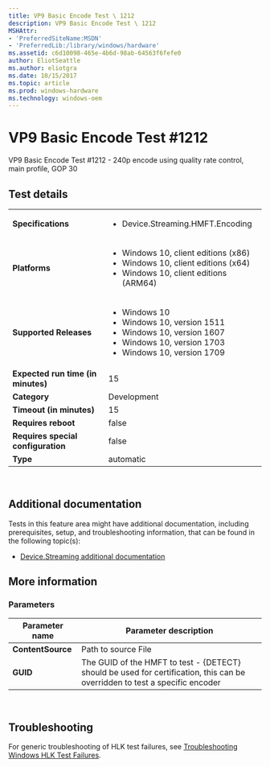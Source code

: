 ```yaml
---
title: VP9 Basic Encode Test \ 1212
description: VP9 Basic Encode Test \ 1212
MSHAttr:
- 'PreferredSiteName:MSDN'
- 'PreferredLib:/library/windows/hardware'
ms.assetid: c6d10098-465e-4b6d-98ab-64563f6fefe0
author: EliotSeattle
ms.author: eliotgra
ms.date: 10/15/2017
ms.topic: article
ms.prod: windows-hardware
ms.technology: windows-oem
---
```


# <span id="p_hlk_test.d81afe79-cf57-43c1-997a-dedbd6f27ec2"></span>VP9 Basic Encode Test \#1212


VP9 Basic Encode Test \#1212 - 240p encode using quality rate control, main profile, GOP 30

## Test details
|||
|---|---|
| **Specifications**  | <ul><li>Device.Streaming.HMFT.Encoding</li></ul> |  
| **Platforms**   | <ul><li>Windows 10, client editions (x86)</li><li>Windows 10, client editions (x64)</li><li>Windows 10, client editions (ARM64)</li></ul> |
| **Supported Releases** | <ul><li>Windows 10</li><li>Windows 10, version 1511</li><li>Windows 10, version 1607</li><li>Windows 10, version 1703</li><li>Windows 10, version 1709</li></ul> |
|**Expected run time (in minutes)**| 15 |
|**Category**| Development |
|**Timeout (in minutes)**| 15 |
|**Requires reboot**| false |
|**Requires special configuration**| false |
|**Type**| automatic |

 

## <span id="Additional_documentation"></span><span id="additional_documentation"></span><span id="ADDITIONAL_DOCUMENTATION"></span>Additional documentation


Tests in this feature area might have additional documentation, including prerequisites, setup, and troubleshooting information, that can be found in the following topic(s):

-   [Device.Streaming additional documentation](device-streaming-additional-documentation.md)

## <span id="More_information"></span><span id="more_information"></span><span id="MORE_INFORMATION"></span>More information


### <span id="Parameters"></span><span id="parameters"></span><span id="PARAMETERS"></span>Parameters

| Parameter name    | Parameter description                                                                                                       |
|-------------------|-----------------------------------------------------------------------------------------------------------------------------|
| **ContentSource** | Path to source File                                                                                                         |
| **GUID**          | The GUID of the HMFT to test - {DETECT} should be used for certification, this can be overridden to test a specific encoder |

 

## <span id="Troubleshooting"></span><span id="troubleshooting"></span><span id="TROUBLESHOOTING"></span>Troubleshooting


For generic troubleshooting of HLK test failures, see [Troubleshooting Windows HLK Test Failures](..\user\troubleshooting-windows-hlk-test-failures.md).

 

 






